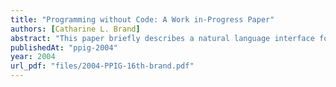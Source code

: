 ```yaml
---
title: "Programming without Code: A Work in-Progress Paper"
authors: [Catharine L. Brand]
abstract: "This paper briefly describes a natural language interface for educational games that enables children to create and modify objects in a game world."
publishedAt: "ppig-2004"
year: 2004
url_pdf: "files/2004-PPIG-16th-brand.pdf"
---
```

